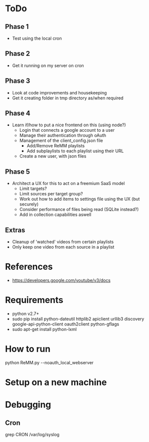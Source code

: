 # ToDo

## Phase 1
* Test using the local cron

## Phase 2
* Get it running on my server on cron

## Phase 3
* Look at code improvements and housekeeping
* Get it creating folder in tmp directory as/when required

## Phase 4
* Learn if/how to put a nice frontend on this (using node?)
  * Login that connects a google account to a user
  * Manage their authentication through oAuth
  * Management of the client_config.json file
    * Add/Remove ReMM playlists
    * Add subplaylists to each playlist using their URL
  * Create a new user, with json files

## Phase 5
* Architect a UX for this to act on a freemium SaaS model
  * Limit targets?
  * Limit sources per target group?
  * Work out how to add items to settings file using the UX (but securely)
  * Consider performance of files being read (SQLite instead?)
  * Add in collection capabilities aswell

## Extras
* Cleanup of 'watched' videos from certain playlists
* Only keep one video from each source in a playlist

# References
* https://developers.google.com/youtube/v3/docs

# Requirements
* python v2.7+
* sudo pip install python-dateutil httplib2 apiclient urllib3 discovery google-api-python-client oauth2client python-gflags
* sudo apt-get install python-lxml

# How to run
python ReMM.py --noauth_local_webserver

# Setup on a new machine

# Debugging
## Cron
grep CRON /var/log/syslog
